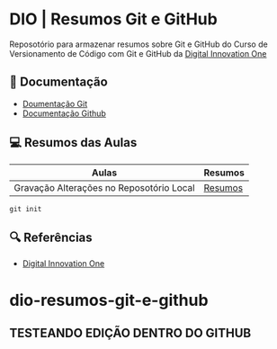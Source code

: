 
# DIO | Resumos Git e GitHub

Reposotório para armazenar resumos sobre Git e GitHub do Curso de Versionamento de Código com Git e GitHub da [Digital Innovation One](https://web.dio.me)

## 📑 Documentação 
- [Doumentação Git](https://git-scm.com/docs/git/pt_BR)
- [Documentação Github](https://docs.github.com/pt/get-started)

## 💻 Resumos das Aulas 

| Aulas | Resumos |
|-------|---------|
|Gravação Alterações no Reposotório Local | [Resumos]()


```
git init
```

## 🔍 Referências
- [Digital Innovation One](https://web.dio.me)
# dio-resumos-git-e-github


## TESTEANDO EDIÇÃO DENTRO DO GITHUB
